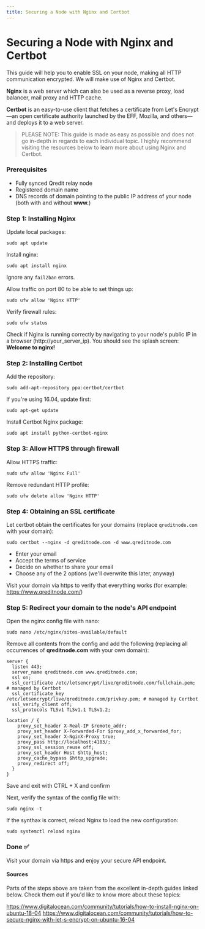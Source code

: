 ```yaml
---
title: Securing a Node with Nginx and Certbot
---
```

# Securing a Node with Nginx and Certbot

This guide will help you to enable SSL on your node, making all HTTP communication encrypted. We will make use of Nginx and Certbot.

 **Nginx** is a web server which can also be used as a reverse proxy, load balancer, mail proxy and HTTP cache.

 **Certbot** is an easy-to-use client that fetches a certificate from Let's Encrypt—an open certificate authority launched by the EFF, Mozilla, and others—and deploys it to a web server.

>PLEASE NOTE: This guide is made as easy as possible and does not go in-depth in regards to each individual topic. I highly recommend visiting the resources below to learn more about using Nginx and Certbot.

### Prerequisites
* Fully synced Qredit relay node
* Registered domain name
* DNS records of domain pointing to the public IP address of your node (both with and without **www.**)

### Step 1: Installing Nginx
Update local packages:
```
sudo apt update
```
Install nginx:
```
sudo apt install nginx
```
Ignore any `fail2ban` errors.

Allow traffic on port 80 to be able to set things up:
```
sudo ufw allow 'Nginx HTTP'
```
Verify firewall rules:
```
sudo ufw status
```
Check if Nginx is running correctly by navigating to your node's public IP in a browser (http://your_server_ip). You should see the splash screen: **Welcome to nginx!**

### Step 2: Installing Certbot

Add the repository:
```
sudo add-apt-repository ppa:certbot/certbot
```
If you're using 16.04, update first:
```
sudo apt-get update
```

Install Certbot Nginx package:
```
sudo apt install python-certbot-nginx
```

### Step 3: Allow HTTPS through firewall

Allow HTTPS traffic:
```
sudo ufw allow 'Nginx Full'
```
Remove redundant HTTP profile:
```
sudo ufw delete allow 'Nginx HTTP'
```

### Step 4: Obtaining an SSL certificate

Let certbot obtain the certificates for your domains (replace `qreditnode.com` with your domain):
```
sudo certbot --nginx -d qreditnode.com -d www.qreditnode.com
```
* Enter your email
* Accept the terms of service
* Decide on whether to share your email
* Choose any of the 2 options (we'll overwrite this later, anyway)

Visit your domain via https to verify that everything works (for example: https://www.qreditnode.com/)

### Step 5: Redirect your domain to the node's API endpoint

Open the nginx config file with nano:
```
sudo nano /etc/nginx/sites-available/default
```

Remove all contents from the config and add the following (replacing all occurrences of **qreditnode.com** with your own domain):

```
server {
  listen 443;
  server_name qreditnode.com www.qreditnode.com;
  ssl on;
  ssl_certificate /etc/letsencrypt/live/qreditnode.com/fullchain.pem; # managed by Certbot
  ssl_certificate_key /etc/letsencrypt/live/qreditnode.com/privkey.pem; # managed by Certbot
  ssl_verify_client off;
  ssl_protocols TLSv1 TLSv1.1 TLSv1.2;

location / {
    proxy_set_header X-Real-IP $remote_addr;
    proxy_set_header X-Forwarded-For $proxy_add_x_forwarded_for;
    proxy_set_header X-NginX-Proxy true;
    proxy_pass http://localhost:4103/;
    proxy_ssl_session_reuse off;
    proxy_set_header Host $http_host;
    proxy_cache_bypass $http_upgrade;
    proxy_redirect off;
  }
}
```
Save and exit with CTRL + X and confirm

Next, verify the syntax of the config file with:
```
sudo nginx -t
```
If the synthax is correct, reload Nginx to load the new configuration:
```
sudo systemctl reload nginx
```
### Done ✅
Visit your domain via https and enjoy your secure API endpoint.

#### Sources
Parts of the steps above are taken from the excellent in-depth guides linked below. Check them out if you'd like to know more about these topics:

https://www.digitalocean.com/community/tutorials/how-to-install-nginx-on-ubuntu-18-04
https://www.digitalocean.com/community/tutorials/how-to-secure-nginx-with-let-s-encrypt-on-ubuntu-16-04